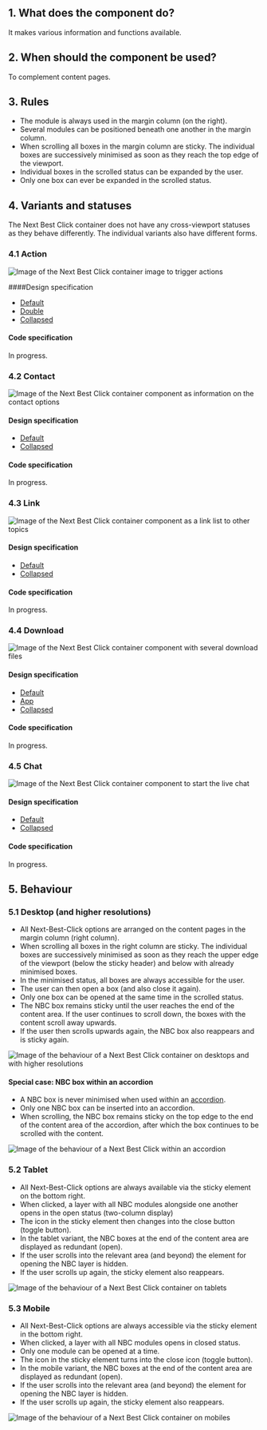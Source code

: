 ## 1. What does the component do?
It makes various information and functions available.

## 2. When should the component be used?
To complement content pages.

## 3. Rules
* The module is always used in the margin column (on the right).
* Several modules can be positioned beneath one another in the margin column.
* When scrolling all boxes in the margin column are sticky. The individual boxes are successively minimised as soon as they reach the top edge of the viewport.
* Individual boxes in the scrolled status can be expanded by the user.
* Only one box can ever be expanded in the scrolled status.

## 4. Variants and statuses
The Next Best Click container does not have any cross-viewport statuses as they behave differently. The individual variants also have different forms.

### 4.1 Action
![Image of the Next Best Click container image to trigger actions](https://raw.githubusercontent.com/sbb-design-systems/design-system-website-documentation/master/documentation/components/nbc/images/nbc_action.png 'class: image')

####Design specification
* [Default](https://www.sketch.com/s/80f12b3b-58e5-4b4c-98cd-c553bae18db0/a/7mav9P#Inspector)
* [Double](https://www.sketch.com/s/80f12b3b-58e5-4b4c-98cd-c553bae18db0/a/yaQ2Aa#Inspector)
* [Collapsed](https://www.sketch.com/s/80f12b3b-58e5-4b4c-98cd-c553bae18db0/a/9aWeqz#Inspector)

#### Code specification
In progress.

### 4.2 Contact
![Image of the Next Best Click container component as information on the contact options](https://raw.githubusercontent.com/sbb-design-systems/design-system-website-documentation/master/documentation/components/nbc/images/nbc_contact.png 'class: image')

#### Design specification
* [Default](https://www.sketch.com/s/80f12b3b-58e5-4b4c-98cd-c553bae18db0/a/PZoP58#Inspector)
* [Collapsed](https://www.sketch.com/s/80f12b3b-58e5-4b4c-98cd-c553bae18db0/a/gLZlWj#Inspector)

#### Code specification
In progress.

### 4.3 Link
![Image of the Next Best Click container component as a link list to other topics](https://raw.githubusercontent.com/sbb-design-systems/design-system-website-documentation/master/documentation/components/nbc/images/nbc_link.png 'class: image')

#### Design specification
* [Default](https://www.sketch.com/s/80f12b3b-58e5-4b4c-98cd-c553bae18db0/a/8Dp4q8#Inspector)
* [Collapsed](https://www.sketch.com/s/80f12b3b-58e5-4b4c-98cd-c553bae18db0/a/2vejgA#Inspector)

#### Code specification
In progress.

### 4.4 Download
![Image of the Next Best Click container component with several download files](https://raw.githubusercontent.com/sbb-design-systems/design-system-website-documentation/master/documentation/components/nbc/images/nbc_download.png 'class: image')

#### Design specification
* [Default](https://www.sketch.com/s/80f12b3b-58e5-4b4c-98cd-c553bae18db0/a/MjM757#Inspector)
* [App](https://www.sketch.com/s/80f12b3b-58e5-4b4c-98cd-c553bae18db0/a/5GoZqd#Inspector)
* [Collapsed](https://www.sketch.com/s/80f12b3b-58e5-4b4c-98cd-c553bae18db0/a/bVam9j#Inspector)

#### Code specification
In progress.

### 4.5 Chat
![Image of the Next Best Click container component to start the live chat](https://raw.githubusercontent.com/sbb-design-systems/design-system-website-documentation/master/documentation/components/nbc/images/nbc_chat.png 'class: image')

#### Design specification
* [Default](https://www.sketch.com/s/80f12b3b-58e5-4b4c-98cd-c553bae18db0/a/WmnWrk#Inspector)
* [Collapsed](https://www.sketch.com/s/80f12b3b-58e5-4b4c-98cd-c553bae18db0/a/34xdqm#Inspector)

#### Code specification
In progress.

## 5. Behaviour
### 5.1 Desktop (and higher resolutions)
* All Next-Best-Click options are arranged on the content pages in the margin column (right column).
* When scrolling all boxes in the right column are sticky. The individual boxes are successively minimised as soon as they reach the upper edge of the viewport (below the sticky header) and below with already minimised boxes.
* In the minimised status, all boxes are always accessible for the user.
* The user can then open a box (and also close it again).
* Only one box can be opened at the same time in the scrolled status.
* The NBC box remains sticky until the user reaches the end of the content area. If the user continues to scroll down, the boxes with the content scroll away upwards.
* If the user then scrolls upwards again, the NBC box also reappears and is sticky again.

![Image of the behaviour of a Next Best Click container on desktops and with higher resolutions](https://raw.githubusercontent.com/sbb-design-systems/design-system-website-documentation/master/documentation/components/nbc/images/nbc_behaviour_desktop_default.png 'class: image')

#### Special case: NBC box within an accordion
* A NBC box is never minimised when used within an [accordion](https://digital.sbb.ch/en/websites/components/accordion).
* Only one NBC box can be inserted into an accordion.
* When scrolling, the NBC box remains sticky on the top edge to the end of the content area of the accordion, after which the box continues to be scrolled with the content.

![Image of the behaviour of a Next Best Click within an accordion](https://raw.githubusercontent.com/sbb-design-systems/design-system-website-documentation/master/documentation/components/nbc/images/nbc_behaviour_desktop_accordion.png 'class: image')

### 5.2 Tablet
* All Next-Best-Click options are always available via the sticky element on the bottom right.
* When clicked, a layer with all NBC modules alongside one another opens in the open status (two-column display)
* The icon in the sticky element then changes into the close button (toggle button).
* In the tablet variant, the NBC boxes at the end of the content area are displayed as redundant (open).
* If the user scrolls into the relevant area (and beyond) the element for opening the NBC layer is hidden.
* If the user scrolls up again, the sticky element also reappears.

![Image of the behaviour of a Next Best Click container on tablets](https://raw.githubusercontent.com/sbb-design-systems/design-system-website-documentation/master/documentation/components/nbc/images/nbc_behaviour_tablet.png 'class: image')

### 5.3 Mobile
* All Next-Best-Click options are always accessible via the sticky element in the bottom right.
* When clicked, a layer with all NBC modules opens in closed status.
* Only one module can be opened at a time.
* The icon in the sticky element turns into the close icon (toggle button).
* In the mobile variant, the NBC boxes at the end of the content area are displayed as redundant (open).
* If the user scrolls into the relevant area (and beyond) the element for opening the NBC layer is hidden.
* If the user scrolls up again, the sticky element also reappears.

![Image of the behaviour of a Next Best Click container on mobiles](https://raw.githubusercontent.com/sbb-design-systems/design-system-website-documentation/master/documentation/components/nbc/images/nbc_behaviour_mobile.png 'class: image')
